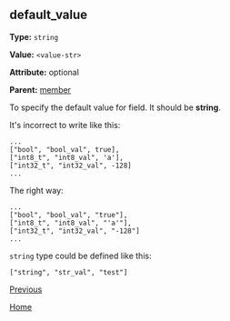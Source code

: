 ## default_value ##

**Type:** `string`

**Value:** `<value-str>`

**Attribute:** optional

**Parent:** [member](member.md)

To specify the default value for field. It should be **string**.

It's incorrect to write like this:

    ...
    ["bool", "bool_val", true],
    ["int8_t", "int8_val", 'a'],
    ["int32_t", "int32_val", -128]
    ...
    

The right way:

    ...
    ["bool", "bool_val", "true"],
    ["int8_t", "int8_val", "'a'"],
    ["int32_t", "int32_val", "-128"]
    ...

`string` type could be defined like this:

    ["string", "str_val", "test"]

[Previous](../schema.md)

[Home](../../../README.md)